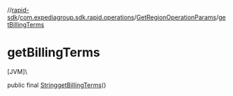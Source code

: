 //[rapid-sdk](../../../index.md)/[com.expediagroup.sdk.rapid.operations](../index.md)/[GetRegionOperationParams](index.md)/[getBillingTerms](get-billing-terms.md)

# getBillingTerms

[JVM]\

public final [String](https://docs.oracle.com/javase/8/docs/api/java/lang/String.html)[getBillingTerms](get-billing-terms.md)()
